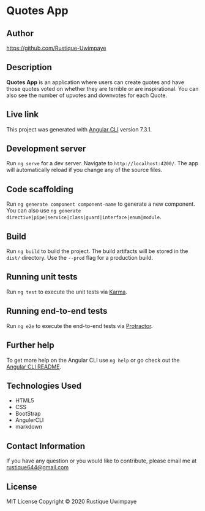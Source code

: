 # Quotes App 
## Author

https://github.com/Rustique-Uwimpaye

## Description 

**Quotes App** is an application where users can create quotes and have those quotes voted on whether they are terrible or are inspirational. You can also see the number of upvotes and downvotes for each Quote.

## Live link



This project was generated with [Angular CLI](https://github.com/angular/angular-cli) version 7.3.1.

## Development server

Run `ng serve` for a dev server. Navigate to `http://localhost:4200/`. The app will automatically reload if you change any of the source files.

## Code scaffolding

Run `ng generate component component-name` to generate a new component. You can also use `ng generate directive|pipe|service|class|guard|interface|enum|module`.

## Build

Run `ng build` to build the project. The build artifacts will be stored in the `dist/` directory. Use the `--prod` flag for a production build.

## Running unit tests

Run `ng test` to execute the unit tests via [Karma](https://karma-runner.github.io).

## Running end-to-end tests

Run `ng e2e` to execute the end-to-end tests via [Protractor](http://www.protractortest.org/).

## Further help

To get more help on the Angular CLI use `ng help` or go check out the [Angular CLI README](https://github.com/angular/angular-cli/blob/master/README.md).

## Technologies Used

* HTML5
* CSS
* BootStrap
* AngulerCLI
* markdown

## Contact Information

If you have any question or you would like to contribute, please email me at rustique644@gmail.com

## License 

MIT License
Copyright © 2020 Rustique Uwimpaye